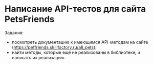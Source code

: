 # Написание API-тестов для сайта PetsFriends

Задания:
- посмотреть документацию к имеющимся API-методам на сайте (https://petfriends.skillfactory.ru/all_pets);
- найти методы, которые ещё не реализованы в библиотеке, и написать их реализацию.



